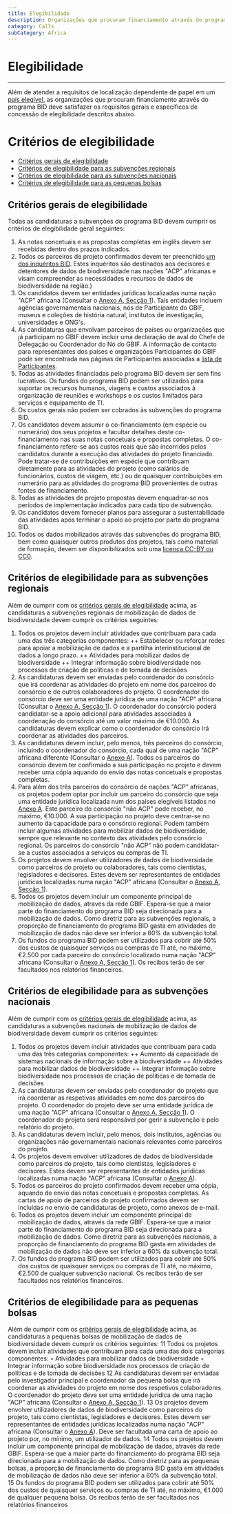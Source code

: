 ```yaml
---
title: Elegibilidade
description: Organizações que procuram financiamento através do programa BID deve atender aos requisitos gerais e específicos de concessão de elegibilidade.
category: Calls
subCategory: Africa
---
```

# Elegibilidade

----------
Além de atender a requisitos de localização dependente de papel em um [país elegível](eligible-countries), as organizações que procuram financiamento através do programa BID deve satisfazer os requisitos gerais e específicos de concessão de elegibilidade descritos abaixo. 

# Critérios de elegibilidade

+ [Critérios gerais de elegibilidade](#gerais)
+ [Critérios de elegibilidade para as subvenções regionais](#regionais)
+ [Critérios de elegibilidade para as subvenções nacionais](#nacionais)
+ [Critérios de elegibilidade para as pequenas bolsas](#pequenas)

## Critérios gerais de elegibilidade<a name="gerais"></a>

Todas as candidaturas a subvenções do programa BID devem cumprir os critérios de elegibilidade geral seguintes:
1. As notas concetuais e as propostas completas em inglês devem ser recebidas dentro dos prazos indicados.
2. Todos os parceiros de projeto confirmados devem ter preenchido [um dos inquéritos BID](http://www.gbif.org/news/surveys-for-data-holders-decision-makers). Estes inquéritos são destinados aos decisores e detentores de dados de biodiversidade nas nações "ACP" africanas e visam compreender as necessidades e recursos de dados de biodiversidade na região.)
3. Os candidatos devem ser entidades jurídicas localizadas numa nação "ACP" africana (Consultar o [Anexo A, Secção 1](http://www.gbif.org/sites/default/files/gbif_project/files/BID-call-for-proposals-Annex-A.pdf)). Tais entidades incluem agências governamentais nacionais, nós de Participante do GBIF, museus e coleções de história natural, institutos de investigação, universidades e ONG's.
4. As candidaturas que envolvam parceiros de países ou organizações que já participam no GBIF devem incluir uma declaração de aval do Chefe de Delegação ou Coordenador do Nó do GBIF. A informação de contacto para representantes dos países e organizações Participantes do GBIF pode ser encontrada nas páginas de Participantes associadas a [lista de Participantes](http://www.gbif.org/participation/participant-list).
5. Todas as atividades financiadas pelo programa BID devem ser sem fins lucrativos. Os fundos do programa BID podem ser utilizados para suportar os recursos humanos, viagens e custos associados à organização de reuniões e workshops e os custos limitados para serviços e equipamento de TI.
6. Os custos gerais não podem ser cobrados às subvenções do programa BID.
7. Os candidatos devem assumir o co-financiamento (em espécie ou numerário) dos seus projetos e facultar detalhes deste co-financiamento nas suas notas concetuais e propostas completas. O co-financiamento refere-se aos custos reais que são incorridos pelos candidatos durante a execução das atividades do projeto financiado. Pode tratar-se de contribuições em espécie que contribuam diretamente para as atividades do projeto (como salários de funcionários, custos de viagem, etc.) ou de quaisquer contribuições em numerário para as atividades do programa BID provenientes de outras fontes de financiamento.
8. Todas as atividades de projeto propostas devem enquadrar-se nos períodos de implementação indicados para cada tipo de subvenção.
9. Os candidatos devem fornecer planos para assegurar a sustentabilidade das atividades após terminar o apoio ao projeto por parte do programa BID.
10. Todos os dados mobilizados através das subvenções do programa BID, bem como quaisquer outros produtos dos projetos, tais como material de formação, devem ser disponibilizados sob uma [licença CC-BY ou CC0](http://www.gbif.org/newsroom/news/data-licensing-and-endorsement).

## Critérios de elegibilidade para as subvenções regionais<a name="regionais"></a>

Além de cumprir com os [critérios gerais de elegibilidade](#gerais) acima, as candidaturas a subvenções regionais de mobilização de dados de biodiversidade devem cumprir os critérios seguintes:
1. Todos os projetos devem incluir atividades que contribuam para cada uma das três categorias componentes:
++ Estabelecer ou reforçar redes para apoiar a mobilização de dados e a partilha interinstitucional de dados a longo prazo.
++ Atividades para mobilizar dados de biodiversidade
++ Integrar informação sobre biodiversidade nos processos de criação de políticas e de tomada de decisões
2. As candidaturas devem ser enviadas pelo coordenador do consórcio que irá coordenar as atividades do projeto em nome dos parceiros do consórcio e de outros colaboradores do projeto. O coordenador do consórcio deve ser uma entidade jurídica de uma nação "ACP" africana (Consultar o [Anexo A, Secção 1](http://www.gbif.org/sites/default/files/gbif_project/files/BID-call-for-proposals-Annex-A.pdf)). O coordenador do consórcio poderá candidatar-se a apoio adicional para atividades associadas à coordenação do consórcio até um valor máximo de €10.000. As candidaturas devem explicar como o coordenador do consórcio irá coordenar as atividades dos parceiros.
2. As candidaturas devem incluir, pelo menos, três parceiros do consórcio, incluindo o coordenador do consórcio, cada qual de uma nação "ACP" africana diferente (Consultar o [Anexo A](http://www.gbif.org/sites/default/files/gbif_project/files/BID-call-for-proposals-Annex-A.pdf)). Todos os parceiros do consórcio devem ter confirmado a sua participação no projeto e devem receber uma cópia aquando do envio das notas concetuais e propostas completas.
3. Para além dos três parceiros do consórcio de nações "ACP" africanas, os projetos podem optar por incluir um parceiro do consórcio que seja uma entidade jurídica localizada num dos países elegíveis listados no [Anexo A](http://www.gbif.org/sites/default/files/gbif_project/files/BID-call-for-proposals-Annex-A.pdf). Este parceiro do consórcio "não ACP" pode receber, no máximo, €10.000. A sua participação no projeto deve centrar-se no aumento da capacidade para o consórcio regional. Podem também incluir algumas atividades para mobilizar dados de biodiversidade, sempre que relevante no contexto das atividades pelo consórcio regional. Os parceiros do consórcio "não ACP" não podem candidatar-se a custos associados a serviços ou compras de TI.
4. Os projetos devem envolver utilizadores de dados de biodiversidade como parceiros do projeto ou colaboradores, tais como cientistas, legisladores e decisores. Estes devem ser representantes de entidades jurídicas localizadas numa nação "ACP" africana (Consultar o [Anexo A, Secção 1](http://www.gbif.org/sites/default/files/gbif_project/files/BID-call-for-proposals-Annex-A.pdf)).
5. Todos os projetos devem incluir um componente principal de mobilização de dados, através da rede GBIF. Espera-se que a maior parte do financiamento do programa BID seja direcionada para a mobilização de dados. Como diretriz para as subvenções regionais, a proporção de financiamento do programa BID gasta em atividades de mobilização de dados não deve ser inferior a 60% da subvenção total.
6. Os fundos do programa BID podem ser utilizados para cobrir até 50% dos custos de quaisquer serviços ou compras de TI até, no máximo, €2.500 por cada parceiro do consórcio localizado numa nação "ACP" africana (Consultar o [Anexo A, Secção 1](http://www.gbif.org/sites/default/files/gbif_project/files/BID-call-for-proposals-Annex-A.pdf)). Os recibos terão de ser facultados nos relatórios financeiros.

## Critérios de elegibilidade para as subvenções nacionais<a name="nacionais"></a>

Além de cumprir com os [critérios gerais de elegibilidade](#gerais) acima, as candidaturas a subvenções nacionais de mobilização de dados de biodiversidade devem cumprir os critérios seguintes:
1. Todos os projetos devem incluir atividades que contribuam para cada uma das três categorias componentes:
++ Aumento da capacidade de sistemas nacionais de informação sobre a biodiversidade
++ Atividades para mobilizar dados de biodiversidade
++ Integrar informação sobre biodiversidade nos processos de criação de políticas e de tomada de decisões
2. As candidaturas devem ser enviadas pelo coordenador do projeto que irá coordenar as respetivas atividades em nome dos parceiros do projeto. O coordenador do projeto deve ser uma entidade jurídica de uma nação "ACP" africana (Consultar o [Anexo A, Secção 1](http://www.gbif.org/sites/default/files/gbif_project/files/BID-call-for-proposals-Annex-A.pdf)). O coordenador do projeto será responsável por gerir a subvenção e pelo relatório do projeto.
3. As candidaturas devem incluir, pelo menos, dois institutos, agências ou organizações não governamentais nacionais relevantes como parceiros do projeto.
4. Os projetos devem envolver utilizadores de dados de biodiversidade como parceiros do projeto, tais como cientistas, legisladores e decisores. Estes devem ser representantes de entidades jurídicas localizadas numa nação "ACP" africana (Consultar o [Anexo A](http://www.gbif.org/sites/default/files/gbif_project/files/BID-call-for-proposals-Annex-A.pdf)).
5. Todos os parceiros do projeto confirmados devem receber uma cópia, aquando do envio das notas concetuais e propostas completas. As cartas de apoio de parceiros do projeto confirmados devem ser incluídas no envio de candidaturas de projeto, como anexos de e-mail.
6. Todos os projetos devem incluir um componente principal de mobilização de dados, através da rede GBIF. Espera-se que a maior parte do financiamento do programa BID seja direcionada para a mobilização de dados. Como diretriz para as subvenções nacionais, a proporção de financiamento do programa BID gasta em atividades de mobilização de dados não deve ser inferior a 60% da subvenção total.
7. Os fundos do programa BID podem ser utilizados para cobrir até 50% dos custos de quaisquer serviços ou compras de TI até, no máximo, €2.500 de qualquer subvenção nacional. Os recibos terão de ser facultados nos relatórios financeiros.

## Critérios de elegibilidade para as pequenas bolsas<a name="pequenas"></a>

Além de cumprir com os [critérios gerais de elegibilidade](#gerais) acima, as candidaturas a pequenas bolsas de mobilização de dados de biodiversidade devem cumprir os critérios seguintes:
11	Todos os projetos devem incluir atividades que contribuam para cada uma das dois categorias componentes:
◦	Atividades para mobilizar dados de biodiversidade
◦	Integrar informação sobre biodiversidade nos processos de criação de políticas e de tomada de decisões
12	As candidaturas devem ser enviadas pelo investigador principal e coordenador da pequena bolsa que irá coordenar as atividades do projeto em nome dos respetivos colaboradores. O coordenador do projeto deve ser uma entidade jurídica de uma nação "ACP" africana (Consultar o [Anexo A, Secção 1](http://www.gbif.org/sites/default/files/gbif_project/files/BID-call-for-proposals-Annex-A.pdf)).
13	Os projetos devem envolver utilizadores de dados de biodiversidade como parceiros do projeto, tais como cientistas, legisladores e decisores. Estes devem ser representantes de entidades jurídicas localizadas numa nação "ACP" africana (Consultar o [Anexo A](http://www.gbif.org/sites/default/files/gbif_project/files/BID-call-for-proposals-Annex-A.pdf)). Deve ser facultada uma carta de apoio ao projeto por, no mínimo, um utilizador de dados.
14	Todos os projetos devem incluir um componente principal de mobilização de dados, através da rede GBIF. Espera-se que a maior parte do financiamento do programa BID seja direcionada para a mobilização de dados. Como diretriz para as pequenas bolsas, a proporção de financiamento do programa BID gasta em atividades de mobilização de dados não deve ser inferior a 60% da subvenção total.
15	Os fundos do programa BID podem ser utilizados para cobrir até 50% dos custos de quaisquer serviços ou compras de TI até, no máximo, €1.000 de qualquer pequena bolsa. Os recibos terão de ser facultados nos relatórios financeiros
